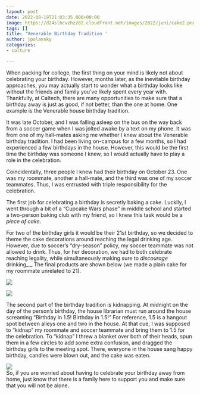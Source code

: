 ```yaml
---
layout: post
date: 2022-08-19T21:03:35.000+00:00
image: https://d24slhcvzhzz82.cloudfront.net/images/2022/juni/cake2.png
tags: []
title: 'Venerable Birthday Tradition '
author: jpolansky
categories:
- culture

---
```

When packing for college, the first thing on your mind is likely not about celebrating your birthday. However, months later, as the inevitable birthday approaches, you may actually start to wonder what a birthday looks like without the friends and family you’ve likely spent every year with. Thankfully, at Caltech, there are many opportunities to make sure that a birthday away is just as good, if not better, than the one at home. One example is the Venerable house birthday tradition.

It was late October, and I was falling asleep on the bus on the way back from a soccer game when I was jolted awake by a text on my phone. It was from one of my hall-mates asking me whether I knew about the Venerable birthday tradition. I had been living on-campus for a few months, so I had experienced a few birthdays in the house. However, this would be the first time the birthday was someone I knew, so I would actually have to play a role in the celebration.

Coincidentally, three people I knew had their birthday on October 23. One was my roommate, another a hall-mate, and the third was one of my soccer teammates. Thus, I was entrusted with triple responsibility for the celebration.

The first job for celebrating a birthday is secretly baking a cake. Luckily, I went through a bit of a “Cupcake Wars phase” in middle school and started a two-person baking club with my friend, so I knew this task would be a _piece of cake_.

For two of the birthday girls it would be their 21st birthday, so we decided to theme the cake decorations around reaching the legal drinking age. However, due to soccer’s “dry-season” policy, my soccer teammate was not allowed to drink. Thus, for her decoration, we had to both celebrate reaching legality, while simultaneously making sure to _discourage_ drinking_._ The final products are shown below (we made a plain cake for my roommate unrelated to 21).

![](https://d24slhcvzhzz82.cloudfront.net/images/2022/juni/cake.png)

![](https://d24slhcvzhzz82.cloudfront.net/images/2022/juni/cake2.png)

The second part of the birthday tradition is kidnapping. At midnight on the day of the person’s birthday, the house librarian must run around the house screaming “Birthday in 1.5! Birthday in 1.5!” For reference, 1.5 is a hangout spot between alleys one and two in the house. At that cue, I was supposed to “kidnap” my roommate and soccer teammate and bring them to 1.5 for the celebration. To “kidnap” I threw a blanket over both of their heads, spun them in a few circles to add some extra confusion, and dragged the birthday girls to the meeting spot. There, everyone in the house sang happy birthday, candles were blown out, and the cake was eaten.

![](https://d24slhcvzhzz82.cloudfront.net/images/2022/juni/glasses.png)  
So, if you are worried about having to celebrate your birthday away from home, just know that there is a family here to support you and make sure that you will not be alone.